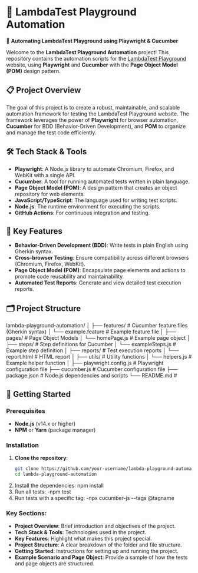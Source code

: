 # 🧪 LambdaTest Playground Automation

🚀 **Automating LambdaTest Playground using Playwright & Cucumber**

Welcome to the **LambdaTest Playground Automation** project! This repository contains the automation scripts for the [LambdaTest Playground](https://www.lambdatest.com/selenium-playground) website, using **Playwright** and **Cucumber** with the **Page Object Model (POM)** design pattern.

## 📋 Project Overview

The goal of this project is to create a robust, maintainable, and scalable automation framework for testing the LambdaTest Playground website. The framework leverages the power of **Playwright** for browser automation, **Cucumber** for BDD (Behavior-Driven Development), and **POM** to organize and manage the test code efficiently.

## 🛠️ Tech Stack & Tools

- **Playwright**: A Node.js library to automate Chromium, Firefox, and WebKit with a single API.
- **Cucumber**: A tool for running automated tests written in plain language.
- **Page Object Model (POM)**: A design pattern that creates an object repository for web elements.
- **JavaScript/TypeScript**: The language used for writing test scripts.
- **Node.js**: The runtime environment for executing the scripts.
- **GitHub Actions**: For continuous integration and testing.

## 🌟 Key Features

- **Behavior-Driven Development (BDD)**: Write tests in plain English using Gherkin syntax.
- **Cross-browser Testing**: Ensure compatibility across different browsers (Chromium, Firefox, WebKit).
- **Page Object Model (POM)**: Encapsulate page elements and actions to promote code reusability and maintainability.
- **Automated Test Reports**: Generate and view detailed test execution reports.

## 🗂️ Project Structure

lambda-playground-automation/ │ ├── features/ # Cucumber feature files (Gherkin syntax) │ └── example.feature # Example feature file │ ├── pages/ # Page Object Models │ └── homePage.js # Example page object │ ├── steps/ # Step definitions for Cucumber │ └── exampleSteps.js # Example step definition │ ├── reports/ # Test execution reports │ └── report.html # HTML report │ ├── utils/ # Utility functions │ └── helpers.js # Example helper function │ ├── playwright.config.js # Playwright configuration file ├── cucumber.js # Cucumber configuration file ├── package.json # Node.js dependencies and scripts └── README.md #


## 🚀 Getting Started

### Prerequisites

- **Node.js** (v14.x or higher)
- **NPM** or **Yarn** (package manager)

### Installation

1. **Clone the repository**:
   ```bash
   git clone https://github.com/your-username/lambda-playground-automation.git
   cd lambda-playground-automation
2. Install the dependencies:
npm install
3. Run all tests:
-npm test
4. Run tests with a specific tag:
-npx cucumber-js --tags @tagname

### Key Sections:
- **Project Overview**: Brief introduction and objectives of the project.
- **Tech Stack & Tools**: Technologies used in the project.
- **Key Features**: Highlight what makes this project special.
- **Project Structure**: A clear breakdown of the folder and file structure.
- **Getting Started**: Instructions for setting up and running the project.
- **Example Scenario and Page Object**: Provide a sample of how the tests and page objects are structured.
